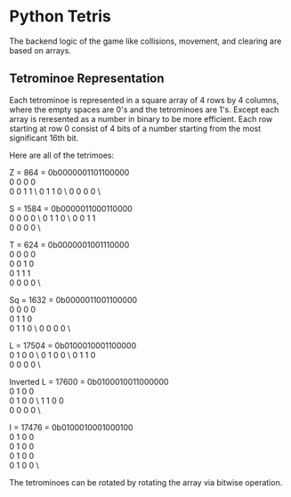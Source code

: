 # Python Tetris

The backend logic of the game like collisions, movement, and clearing are based on arrays. 

## Tetrominoe Representation
Each tetrominoe is represented in a square array of 4 rows by 4 columns, where the empty spaces are 0's and the tetrominoes are 1's. 
Except each array is reresented as a number in binary to be more efficient. Each row starting at row 0 consist of 4 bits of a number starting from the most significant 16th bit. 

Here are all of the tetrimoes:

Z = 864 = 0b0000001101100000 \
0	0	0	0 \
0	0	1	1 \ 
0	1	1	0 \ 
0	0	0	0 \ 

S = 1584 = 0b0000011000110000 \
0	0	0	0 \ 
0	1	1	0 \ 
0	0	1	1 \
0	0	0	0 \ 

T = 624 = 0b0000001001110000 \
0	0	0	0 \
0	0	1	0 \
0	1	1	1 \
0	0	0	0 \ 

Sq = 1632 = 0b0000011001100000 \
0	0	0	0 \
0	1	1	0 \
0	1	1	0 \ 
0	0	0	0 \ 

L = 17504  = 0b0100010001100000 \
0	1	0	0 \ 
0	1	0	0 \ 
0	1	1	0 \
0	0	0	0 \ 

Inverted L = 17600 = 0b0100010011000000 \
0	1	0	0 \
0	1	0	0 \ 
1	1	0	0 \
0	0	0	0 \

I = 17476 = 0b0100010001000100 \
0	1	0	0 \
0	1	0	0 \
0	1	0	0 \
0	1	0	0 \
 
The tetrominoes can be rotated by rotating the array via bitwise operation. 